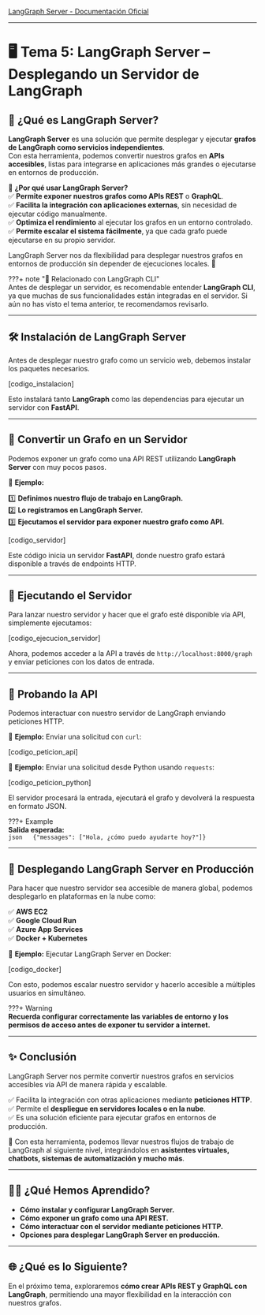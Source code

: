[LangGraph Server - Documentación Oficial](https://langchain-ai.github.io/langgraph/how-tos/deploy-self-hosted/)

---
# 🖥️ Tema 5: LangGraph Server – Desplegando un Servidor de LangGraph  

## 🌟 ¿Qué es LangGraph Server?  

**LangGraph Server** es una solución que permite desplegar y ejecutar **grafos de LangGraph como servicios independientes**.  
Con esta herramienta, podemos convertir nuestros grafos en **APIs accesibles**, listas para integrarse en aplicaciones más grandes o ejecutarse en entornos de producción.  

🔹 **¿Por qué usar LangGraph Server?**  
✅ **Permite exponer nuestros grafos como APIs REST** o **GraphQL**.  
✅ **Facilita la integración con aplicaciones externas**, sin necesidad de ejecutar código manualmente.  
✅ **Optimiza el rendimiento** al ejecutar los grafos en un entorno controlado.  
✅ **Permite escalar el sistema fácilmente**, ya que cada grafo puede ejecutarse en su propio servidor.  

LangGraph Server nos da flexibilidad para desplegar nuestros grafos en entornos de producción sin depender de ejecuciones locales. 🚀  

???+ note "📌 Relacionado con LangGraph CLI"  
    Antes de desplegar un servidor, es recomendable entender **LangGraph CLI**, ya que muchas de sus funcionalidades están integradas en el servidor. Si aún no has visto el tema anterior, te recomendamos revisarlo.  

---

## 🛠️ Instalación de LangGraph Server  

Antes de desplegar nuestro grafo como un servicio web, debemos instalar los paquetes necesarios.  

[codigo_instalacion]

Esto instalará tanto **LangGraph** como las dependencias para ejecutar un servidor con **FastAPI**.  

---

## 🔄 Convertir un Grafo en un Servidor  

Podemos exponer un grafo como una API REST utilizando **LangGraph Server** con muy pocos pasos.  

📌 **Ejemplo:**  

1️⃣ **Definimos nuestro flujo de trabajo en LangGraph.**  
2️⃣ **Lo registramos en LangGraph Server.**  
3️⃣ **Ejecutamos el servidor para exponer nuestro grafo como API.**  

[codigo_servidor]

Este código inicia un servidor **FastAPI**, donde nuestro grafo estará disponible a través de endpoints HTTP.  

---

## 🚀 Ejecutando el Servidor  

Para lanzar nuestro servidor y hacer que el grafo esté disponible vía API, simplemente ejecutamos:  

[codigo_ejecucion_servidor]

Ahora, podemos acceder a la API a través de `http://localhost:8000/graph` y enviar peticiones con los datos de entrada.  

---

## 📡 Probando la API  

Podemos interactuar con nuestro servidor de LangGraph enviando peticiones HTTP.  

📌 **Ejemplo:** Enviar una solicitud con `curl`:  

[codigo_peticion_api]

📌 **Ejemplo:** Enviar una solicitud desde Python usando `requests`:  

[codigo_peticion_python]

El servidor procesará la entrada, ejecutará el grafo y devolverá la respuesta en formato JSON.  

???+ Example  
    **Salida esperada:**  
    ```json  
    {"messages": ["Hola, ¿cómo puedo ayudarte hoy?"]}  
    ```  

---

## 🔧 Desplegando LangGraph Server en Producción  

Para hacer que nuestro servidor sea accesible de manera global, podemos desplegarlo en plataformas en la nube como:  

✅ **AWS EC2**  
✅ **Google Cloud Run**  
✅ **Azure App Services**  
✅ **Docker + Kubernetes**  

📌 **Ejemplo:** Ejecutar LangGraph Server en Docker:  

[codigo_docker]  

Con esto, podemos escalar nuestro servidor y hacerlo accesible a múltiples usuarios en simultáneo.  

???+ Warning  
    **Recuerda configurar correctamente las variables de entorno y los permisos de acceso antes de exponer tu servidor a internet.**  

---

## ✨ Conclusión  

LangGraph Server nos permite convertir nuestros grafos en servicios accesibles vía API de manera rápida y escalable.  

✅ Facilita la integración con otras aplicaciones mediante **peticiones HTTP**.  
✅ Permite el **despliegue en servidores locales o en la nube**.  
✅ Es una solución eficiente para ejecutar grafos en entornos de producción.  

🚀 Con esta herramienta, podemos llevar nuestros flujos de trabajo de LangGraph al siguiente nivel, integrándolos en **asistentes virtuales, chatbots, sistemas de automatización y mucho más**.  

---

## 🧑‍🏫 ¿Qué Hemos Aprendido?  

- **Cómo instalar y configurar LangGraph Server.**  
- **Cómo exponer un grafo como una API REST.**  
- **Cómo interactuar con el servidor mediante peticiones HTTP.**  
- **Opciones para desplegar LangGraph Server en producción.**  

---

## 🌐 ¿Qué es lo Siguiente?  

En el próximo tema, exploraremos **cómo crear APIs REST y GraphQL con LangGraph**, permitiendo una mayor flexibilidad en la interacción con nuestros grafos.  
